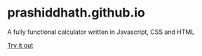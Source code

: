 # prashiddhath.github.io
A fully functional calculator written in Javascript, CSS and HTML

[Try it out](https://prashiddhath.github.io/Calculator/)
